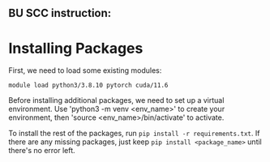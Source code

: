 ## BU SCC instruction:
# Installing Packages
First, we need to load some existing modules:
```python3
module load python3/3.8.10 pytorch cuda/11.6
```
Before installing additional packages, we need to set up a virtual environment. Use 'python3 -m venv <env_name>' to create your environment, then 'source <env_name>/bin/activate' to activate.

To install the rest of the packages, run `pip install -r requirements.txt`. If there are any missing packages, just keep `pip install <package_name>` until there's no error left. 


